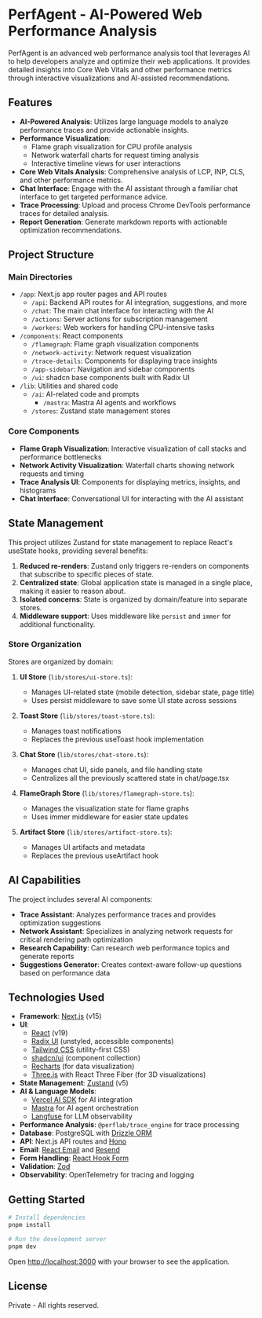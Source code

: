 # PerfAgent - AI-Powered Web Performance Analysis

PerfAgent is an advanced web performance analysis tool that leverages AI to help developers analyze and optimize their web applications. It provides detailed insights into Core Web Vitals and other performance metrics through interactive visualizations and AI-assisted recommendations.

## Features

- **AI-Powered Analysis**: Utilizes large language models to analyze performance traces and provide actionable insights.
- **Performance Visualization**:
  - Flame graph visualization for CPU profile analysis
  - Network waterfall charts for request timing analysis
  - Interactive timeline views for user interactions
- **Core Web Vitals Analysis**: Comprehensive analysis of LCP, INP, CLS, and other performance metrics.
- **Chat Interface**: Engage with the AI assistant through a familiar chat interface to get targeted performance advice.
- **Trace Processing**: Upload and process Chrome DevTools performance traces for detailed analysis.
- **Report Generation**: Generate markdown reports with actionable optimization recommendations.

## Project Structure

### Main Directories

- `/app`: Next.js app router pages and API routes
  - `/api`: Backend API routes for AI integration, suggestions, and more
  - `/chat`: The main chat interface for interacting with the AI
  - `/actions`: Server actions for subscription management
  - `/workers`: Web workers for handling CPU-intensive tasks
- `/components`: React components
  - `/flamegraph`: Flame graph visualization components
  - `/network-activity`: Network request visualization
  - `/trace-details`: Components for displaying trace insights
  - `/app-sidebar`: Navigation and sidebar components
  - `/ui`: shadcn base components built with Radix UI
- `/lib`: Utilities and shared code
  - `/ai`: AI-related code and prompts
    - `/mastra`: Mastra AI agents and workflows
  - `/stores`: Zustand state management stores

### Core Components

- **Flame Graph Visualization**: Interactive visualization of call stacks and performance bottlenecks
- **Network Activity Visualization**: Waterfall charts showing network requests and timing
- **Trace Analysis UI**: Components for displaying metrics, insights, and histograms
- **Chat Interface**: Conversational UI for interacting with the AI assistant

## State Management

This project utilizes Zustand for state management to replace React's useState hooks, providing several benefits:

1. **Reduced re-renders**: Zustand only triggers re-renders on components that subscribe to specific pieces of state.
2. **Centralized state**: Global application state is managed in a single place, making it easier to reason about.
3. **Isolated concerns**: State is organized by domain/feature into separate stores.
4. **Middleware support**: Uses middleware like `persist` and `immer` for additional functionality.

### Store Organization

Stores are organized by domain:

1. **UI Store** (`lib/stores/ui-store.ts`): 
   - Manages UI-related state (mobile detection, sidebar state, page title)
   - Uses persist middleware to save some UI state across sessions

2. **Toast Store** (`lib/stores/toast-store.ts`):
   - Manages toast notifications
   - Replaces the previous useToast hook implementation

3. **Chat Store** (`lib/stores/chat-store.ts`):
   - Manages chat UI, side panels, and file handling state
   - Centralizes all the previously scattered state in chat/page.tsx

4. **FlameGraph Store** (`lib/stores/flamegraph-store.ts`):
   - Manages the visualization state for flame graphs
   - Uses immer middleware for easier state updates

5. **Artifact Store** (`lib/stores/artifact-store.ts`):
   - Manages UI artifacts and metadata
   - Replaces the previous useArtifact hook

## AI Capabilities

The project includes several AI components:

- **Trace Assistant**: Analyzes performance traces and provides optimization suggestions
- **Network Assistant**: Specializes in analyzing network requests for critical rendering path optimization
- **Research Capability**: Can research web performance topics and generate reports
- **Suggestions Generator**: Creates context-aware follow-up questions based on performance data

## Technologies Used

- **Framework**: [Next.js](https://nextjs.org/) (v15)
- **UI**:
  - [React](https://react.dev/) (v19)
  - [Radix UI](https://www.radix-ui.com/) (unstyled, accessible components)
  - [Tailwind CSS](https://tailwindcss.com/) (utility-first CSS)
  - [shadcn/ui](https://ui.shadcn.com/) (component collection)
  - [Recharts](https://recharts.org/) (for data visualization)
  - [Three.js](https://threejs.org/) with React Three Fiber (for 3D visualizations)
- **State Management**: [Zustand](https://github.com/pmndrs/zustand) (v5)
- **AI & Language Models**:
  - [Vercel AI SDK](https://sdk.vercel.ai/docs) for AI integration
  - [Mastra](https://mastra.ai/) for AI agent orchestration
  - [Langfuse](https://langfuse.com/) for LLM observability
- **Performance Analysis**: `@perflab/trace_engine` for trace processing
- **Database**: PostgreSQL with [Drizzle ORM](https://orm.drizzle.team/)
- **API**: Next.js API routes and [Hono](https://hono.dev/)
- **Email**: [React Email](https://react.email/) and [Resend](https://resend.com/)
- **Form Handling**: [React Hook Form](https://react-hook-form.com/)
- **Validation**: [Zod](https://zod.dev/)
- **Observability**: OpenTelemetry for tracing and logging

## Getting Started

```bash
# Install dependencies
pnpm install

# Run the development server
pnpm dev
```

Open [http://localhost:3000](http://localhost:3000) with your browser to see the application.

## License

Private - All rights reserved. 

